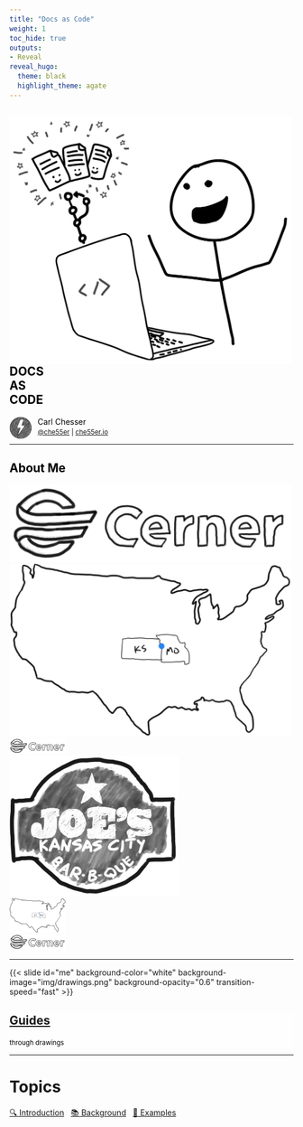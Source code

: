 ```yaml
---
title: "Docs as Code"
weight: 1
toc_hide: true
outputs:
- Reveal
reveal_hugo:
  theme: black
  highlight_theme: agate
---
```


<section data-background-color="white" >
<p style="width: 500px;" >
<img src="img/title.png" style="float: left" />
<h1 style="text-align: left; color: black">DOCS <br />AS<br />CODE</h1>
<div style="text-align: left;" >
  <img style="vertical-align: top; float: left; padding-right: 10px" src="img/avatar.png" width="40" >
  <span style="color: black" >
    Carl Chesser
    <br />
    <small><a href="https://twitter.com/che55er">@che55er</a> | <a href="https://che55er.io/">che55er.io</a></small>
  </span>
</div>
</p> 
</section>

---

<section data-background-color="white" data-noprocess>
  <h2 style="color: black" >About Me</h2>
  <section data-auto-animate>
    <img id="cerner" src="img/cerner.png" width="500" /><br />
  </section>
  <section data-auto-animate>
    <img id="map" src="img/ks-mo-map.png" width="500" /><br />
    <img id="cerner" src="img/cerner.png" width="100" /><br />
  </section>
  <section data-auto-animate>
    <img id="joes" src="img/joe-kc.png" width="300" /><br />
    <img id="map" src="img/ks-mo-map.png" width="100" /><br />
    <img id="cerner" src="img/cerner.png" width="100" /><br />
  </section>
</section>

---

{{< slide id="me" background-color="white" background-image="img/drawings.png" background-opacity="0.6" transition-speed="fast" >}}

<div style="background: rgb(255, 255, 255); background: rgba(255, 255, 255, 0.7); color: black;">
<h2><a href="https://che55er.io/guides/" target="_blank">Guides</a></h2>
<small>through drawings</small>
</div>

---

# Topics

[🔍 Introduction](#/intro) &nbsp; [📚 Background](#/background) &nbsp; [🚀 Examples](#/examples)
